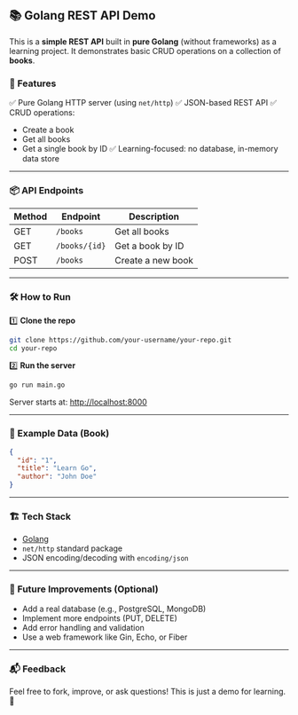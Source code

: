 ## 📚 Golang REST API Demo

This is a **simple REST API** built in **pure Golang** (without frameworks) as a learning project. It demonstrates basic CRUD operations on a collection of **books**.

### 🚀 Features

✅ Pure Golang HTTP server (using `net/http`)
✅ JSON-based REST API
✅ CRUD operations:

* Create a book
* Get all books
* Get a single book by ID
  ✅ Learning-focused: no database, in-memory data store

---

### 📦 API Endpoints

| Method | Endpoint      | Description       |
| ------ | ------------- | ----------------- |
| GET    | `/books`      | Get all books     |
| GET    | `/books/{id}` | Get a book by ID  |
| POST   | `/books`      | Create a new book |

---

### 🛠️ How to Run

1️⃣ **Clone the repo**

```bash
git clone https://github.com/your-username/your-repo.git
cd your-repo
```

2️⃣ **Run the server**

```bash
go run main.go
```

Server starts at: [http://localhost:8000](http://localhost:8000)

---

### 📄 Example Data (Book)

```json
{
  "id": "1",
  "title": "Learn Go",
  "author": "John Doe"
}
```

---

### 🏗️ Tech Stack

* [Golang](https://go.dev/)
* `net/http` standard package
* JSON encoding/decoding with `encoding/json`

---

### 🚧 Future Improvements (Optional)

* Add a real database (e.g., PostgreSQL, MongoDB)
* Implement more endpoints (PUT, DELETE)
* Add error handling and validation
* Use a web framework like Gin, Echo, or Fiber

---

### 📬 Feedback

Feel free to fork, improve, or ask questions! This is just a demo for learning. 🚀